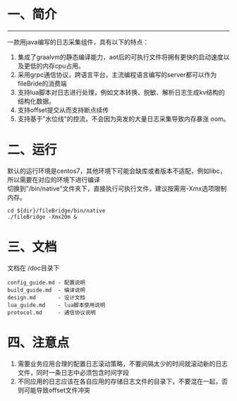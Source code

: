 # 一、简介

---

一款用java编写的日志采集组件，具有以下的特点：

1. 集成了graalvm的静态编译能力，aot后的可执行文件将拥有更快的启动速度以及更低的内存cpu占用。
2. 采用grpc通信协议，跨语言平台，主流编程语言编写的server都可以作为fileBride的消费端
3. 支持lua脚本对日志进行处理，例如文本转换、脱敏、解析日志生成kv结构的结构化数据。
4. 支持offset提交从而支持断点续传
5. 支持基于"水位线"的控流，不会因为突发的大量日志采集导致内存暴涨 oom。


# 二、运行

默认的运行环境是centos7，其他环境下可能会缺库或者版本不适配，例如libc，所以需要在对应的环境下进行编译<br>
切换到"/bin/native"文件夹下，直接执行可执行文件，建议按需用-Xmx选项限制内存。

```shell
cd ${dir}/fileBridge/bin/native
./fileBridge -Xmx20m &
```


# 三、文档

文档在 /doc目录下

```text
config_guide.md - 配置说明
build_guide.md  - 编译说明
design.md       - 设计文档
lua_guide.md    - lua脚本使用说明
protocol.md     - 通信协议说明
```
# 四、注意点
1. 需要业务应用合理的配置日志滚动策略，不要间隔太少的时间就滚动新的日志文件，同时一条日志中必须包含时间字段
2. 不同应用的日志应该在各自应用的存储日志文件的目录下，不要混在一起，否则可能导致offset文件冲突